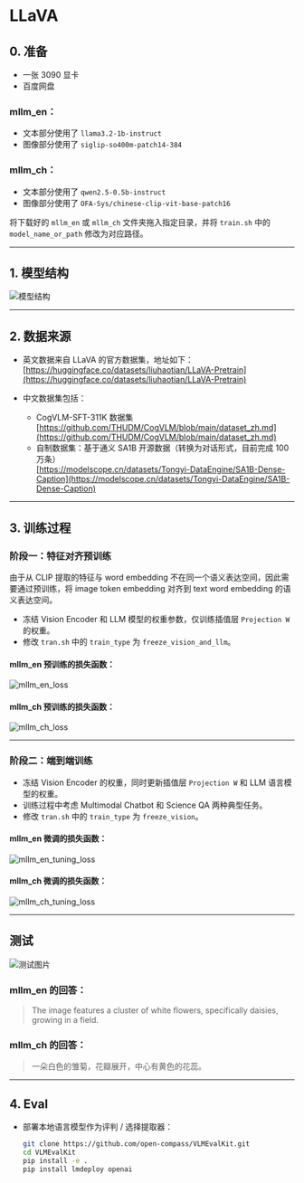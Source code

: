 # LLaVA

## 0. 准备

- 一张 3090 显卡
- 百度网盘

### mllm_en：
- 文本部分使用了 `llama3.2-1b-instruct`
- 图像部分使用了 `siglip-so400m-patch14-384`

### mllm_ch：
- 文本部分使用了 `qwen2.5-0.5b-instruct`
- 图像部分使用了 `OFA-Sys/chinese-clip-vit-base-patch16`

将下载好的 `mllm_en` 或 `mllm_ch` 文件夹拖入指定目录，并将 `train.sh` 中的 `model_name_or_path` 修改为对应路径。

---

## 1. 模型结构

![模型结构](https://github.com/Sweewangyu/s-mllm/blob/master/_resources/80284efbdd653c1f2a4f2fc46005193b.png)

---

## 2. 数据来源

- 英文数据来自 LLaVA 的官方数据集，地址如下：  
  [https://huggingface.co/datasets/liuhaotian/LLaVA-Pretrain](https://huggingface.co/datasets/liuhaotian/LLaVA-Pretrain)

- 中文数据集包括：
  - CogVLM-SFT-311K 数据集  
    [https://github.com/THUDM/CogVLM/blob/main/dataset_zh.md](https://github.com/THUDM/CogVLM/blob/main/dataset_zh.md)
  - 自制数据集：基于通义 SA1B 开源数据（转换为对话形式，目前完成 100 万条）  
    [https://modelscope.cn/datasets/Tongyi-DataEngine/SA1B-Dense-Caption](https://modelscope.cn/datasets/Tongyi-DataEngine/SA1B-Dense-Caption)

---

## 3. 训练过程

### 阶段一：特征对齐预训练

由于从 CLIP 提取的特征与 word embedding 不在同一个语义表达空间，因此需要通过预训练，将 image token embedding 对齐到 text word embedding 的语义表达空间。  
- 冻结 Vision Encoder 和 LLM 模型的权重参数，仅训练插值层 `Projection W` 的权重。  
- 修改 `tran.sh` 中的 `train_type` 为 `freeze_vision_and_llm`。

#### mllm_en 预训练的损失函数：
![mllm_en_loss](https://github.com/Sweewangyu/s-mllm/blob/master/_resources/training_loss_curve.png)

#### mllm_ch 预训练的损失函数：
![mllm_ch_loss](https://github.com/Sweewangyu/s-mllm/blob/master/_resources/training_loss_curve-1.png)

---

### 阶段二：端到端训练

- 冻结 Vision Encoder 的权重，同时更新插值层 `Projection W` 和 LLM 语言模型的权重。
- 训练过程中考虑 Multimodal Chatbot 和 Science QA 两种典型任务。  
- 修改 `tran.sh` 中的 `train_type` 为 `freeze_vision`。

#### mllm_en 微调的损失函数：
![mllm_en_tuning_loss](https://github.com/Sweewangyu/s-mllm/blob/master/_resources/training_loss_curve-3.png)

#### mllm_ch 微调的损失函数：
![mllm_ch_tuning_loss](https://github.com/Sweewangyu/s-mllm/blob/master/_resources/training_loss_curve-2.png)

---

## 测试

![测试图片](https://github.com/Sweewangyu/s-mllm/blob/master/_resources/1.jpg)

### mllm_en 的回答：
> The image features a cluster of white flowers, specifically daisies, growing in a field.

### mllm_ch 的回答：
> 一朵白色的雏菊，花瓣展开，中心有黄色的花蕊。

---

## 4. Eval

- 部署本地语言模型作为评判 / 选择提取器：
  ```bash
  git clone https://github.com/open-compass/VLMEvalKit.git
  cd VLMEvalKit
  pip install -e .
  pip install lmdeploy openai
